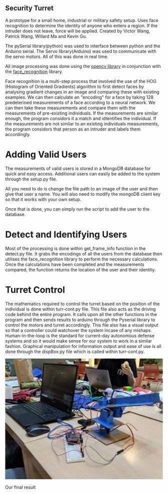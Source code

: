 ## Security Turret

A prototype for a small home, industrial or military safety setup. Uses face recognition to determine the identity of anyone who enters a region. If the intruder does not leave, force will be applied. Created by Victor Wang, Patrick Wang, Willard Ma and Kevin Gu.

The pySerial library(python) was used to interface between python and the Arduino serial. The Servo library(Arduino) was used to communicate with the servo motors. All of this was done in real time.

All image processing was done using the [opencv library](https://opencv.org/) in conjunction with the [face_recognition](https://github.com/ageitgey/face_recognition) library. 

Face recognition is a multi-step process that involved the use of the HOG (Histogram of Oriented Gradients) algorithm to first detect faces by analysing gradient changes in an image and comparing these with existing examples. We can then calculate an "encoding" for a face by taking 128 predeterined measurements of a face according to a neural network. We can then take these measurements and compare them with the measurements of pre-existing individuals. If the measurements are similar enough, the program considors it a match and idtentifies the individual. If the measurements are not similar to an existing individuals measurements, the program considors that person as an intruder and labels them accordingly. 

# Adding Valid Users
The measurements of valid users is stored in a MongoDB database for quick and easy access. Additional users can easily be added to the system through the setup.py file. 

All you need to do is change the file path to an image of the user and then give that user a name. You will also need to modify the mongoDB client key so that it works with your own setup.

Once that is done, you can simply run the script to add the user to the database. 

# Detect and Identifying Users
Most of the processing is done within get\_frame\_info function in the detect.py file. It grabs the encodings of all the users from the database then utilises the face\_recognition library to perform the necessary calculations. Once the calculations have been completed and the measurements compared, the function returns the location of the user and their identity. 

# Turret Control
The mathematics required to control the turret based on the position of the individual is done within turr-cont.py file. This file also acts as the driving code behind the entire program. It calls upon all the other functions in the program and then sends results to arduino through the Pyserial library to control the motors and turret accordingly. This file also has a visual output so that a controller could watchover the system incase of any mishaps. Human-in-the-loop is the standard for current-day autonomous defense systems and so it would make sense for our system to work in a similar fashion. Graphical manipulation for information output and ease of use is all done through the dispBox.py file which is called within turr-cont.py.

![](turr.jpg)

Our final result


